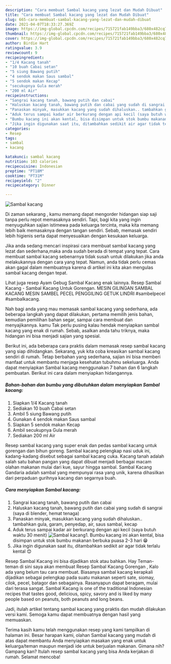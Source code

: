 ```yaml
---
description: "Cara membuat Sambal kacang yang lezat dan Mudah Dibuat"
title: "Cara membuat Sambal kacang yang lezat dan Mudah Dibuat"
slug: 665-cara-membuat-sambal-kacang-yang-lezat-dan-mudah-dibuat
date: 2021-04-07T18:33:27.369Z
image: https://img-global.cpcdn.com/recipes/715721fab149bba3/680x482cq70/sambal-kacang-foto-resep-utama.jpg
thumbnail: https://img-global.cpcdn.com/recipes/715721fab149bba3/680x482cq70/sambal-kacang-foto-resep-utama.jpg
cover: https://img-global.cpcdn.com/recipes/715721fab149bba3/680x482cq70/sambal-kacang-foto-resep-utama.jpg
author: Birdie Hart
ratingvalue: 3.9
reviewcount: 9
recipeingredient:
- "1/4 Kacang tanah"
- "10 buah Cabai setan"
- "5 siung Bawang putih"
- "4 sendok makan Saus sambal"
- "5 sendok makan Kecap"
- "secukupnya Gula merah"
- "200 ml Air"
recipeinstructions:
- "Sangrai kacang tanah, bawang putih dan cabai"
- "Haluskan kacang tanah, bawang putih dan cabai yang sudah di sangrai (saya di blender, hemat tenaga)"
- "Panaskan minyak, masukkan kacang yang sudah dihaluskan.. tambahkan gula, garam, penyedap, air, saus sambal, kecap"
- "Aduk terus sampai kadar air berkurang dengan api kecil (saya butuh waktu 30 menit)"
- "Bumbu kacang ini akan kental, bisa disimpan untuk stok bumbu makanan berbuka puasa 2-3 hari 😁"
- "Jika ingin digunakan saat itu, ditambahkan sedikit air agar tidak terlalu kental 😊"
categories:
- Resep
tags:
- sambal
- kacang

katakunci: sambal kacang 
nutrition: 103 calories
recipecuisine: Indonesian
preptime: "PT18M"
cooktime: "PT31M"
recipeyield: "2"
recipecategory: Dinner

---
```



![Sambal kacang](https://img-global.cpcdn.com/recipes/715721fab149bba3/680x482cq70/sambal-kacang-foto-resep-utama.jpg)

Di zaman  sekarang , kamu memang dapat mengorder hidangan siap saji tanpa perlu repot memasaknya sendiri. Tapi, bagi kita yang ingin menyuguhkan sajian istimewa pada keluarga tercinta, maka kita memang lebih baik memasaknya dengan tangan sendiri. Sebab, memasak sendiri lebih higienis serta dapat menyesuaikan dengan kesukaan keluarga.

Jika anda sedang mencari inspirasi cara membuat sambal kacang yang lezat dan sederhana,maka anda sudah berada di tempat yang tepat. Cara membuat sambal kacang  sebenarnya tidak susah untuk dilakukan jika anda melakukannya dengan cara yang tepat. Namun, anda tidak perlu cemas akan gagal dalam membuatnya 
karena di artikel ini kita akan mengulas sambal kacang dengan tepat.  

Lihat juga resep Ayam Gebug Sambal Kacang enak lainnya. Resep Sambal Kacang - Sambal Kacang Untuk Gorengan. MESIN GILINGAN SAMBAL KACANG MESIN SAMBEL PECEL PENGGILING GETUK LINDRI #sambelpecel #sambalkacang.

Nah bagi anda yang mau memasak sambal kacang yang sederhana, ada beberapa langkah yang dapat dilakukan, pertama memilih jenis bahan, kemudian pemilihan bahan segar, sampai cara membuat dan menyajikannya. kamu Tak perlu pusing kalau hendak menyiapkan sambal kacang yang enak di rumah. Sebab, asalkan anda  tahu triknya, maka hidangan ini bisa menjadi sajian yang spesial.

Berikut ini, ada beberapa cara praktis  dalam memasak resep sambal kacang yang siap dihidangkan. Sekarang, yuk kita coba kreasikan sambal kacang sendiri di rumah. Tetap berbahan yang sederhana, sajian ini bisa memberi manfaat untuk membantu menjaga kesehatan tubuhmu sekeluarga. Anda dapat menyiapkan Sambal kacang menggunakan 7 bahan dan 6 langkah pembuatan. Berikut ini cara dalam menyiapkan hidangannya.

<!--inarticleads1-->

##### Bahan-bahan dan bumbu yang dibutuhkan dalam menyiapkan Sambal kacang:

1. Siapkan 1/4 Kacang tanah
1. Sediakan 10 buah Cabai setan
1. Ambil 5 siung Bawang putih
1. Gunakan 4 sendok makan Saus sambal
1. Siapkan 5 sendok makan Kecap
1. Ambil secukupnya Gula merah
1. Sediakan 200 ml Air


Resep sambal kacang yang super enak dan pedas sambal kacang untuk gorengan dan bihun goreng. Sambal kacang pelengkap nasi uduk ini, kadang-kadang disebut sebagai sambal kacang cuka. Kacang tanah adalah salah satu bahan pangan yang dapat dibuat menjadi berbagai macam olahan makanan mulai dari kue, sayur hingga sambal. Sambal Kacang Gandaria adalah sambal yang mempunyai rasa yang unik, karena dihasilkan dari perpaduan gurihnya kacang dan segarnya buah. 

<!--inarticleads2-->

##### Cara menyiapkan Sambal kacang:

1. Sangrai kacang tanah, bawang putih dan cabai
1. Haluskan kacang tanah, bawang putih dan cabai yang sudah di sangrai (saya di blender, hemat tenaga)
1. Panaskan minyak, masukkan kacang yang sudah dihaluskan.. tambahkan gula, garam, penyedap, air, saus sambal, kecap
1. Aduk terus sampai kadar air berkurang dengan api kecil (saya butuh waktu 30 menit)
<img src="//assets-global.cpcdn.com/assets/icons/button_play-2c75c40dde080a61004c1f40b05d8f140eaff45d7e9e6481dc71c63d2e7c4909.png" alt="Sambal kacang">1. Bumbu kacang ini akan kental, bisa disimpan untuk stok bumbu makanan berbuka puasa 2-3 hari 😁
1. Jika ingin digunakan saat itu, ditambahkan sedikit air agar tidak terlalu kental 😊


Resep Sambal Kacang ini bisa dijadikan stok atau bahkan. Hay Teman-teman di sini saya akan membuat Resep Sambal Kacang Gorengan , Kalo ada yang belum tau cara membuat. Biasanya sambal kacang kerapkali dijadikan sebagai pelengkap pada suatu makanan seperti sate, siomay, cilok, pecel, batagor dan sebagainya. Rasanyapun dapat beragam, mulai dari terasa sangat. Sambal Kacang is one of the traditional Indonesian recipes that tastes good, delicious, spicy, savory and is liked by many people based on peanuts, both peanuts and long beans. 

Jadi, itulah artikel tentang  sambal kacang  yang praktis dan mudah dilakukan versi kami. Semoga kamu dapat membuatnya dengan hasil yang memuaskan. 

Terima kasih kamu telah menggunakan resep yang kami tampilkan di halaman ini. Besar harapan kami, olahan  Sambal kacang yang mudah di atas dapat membantu Anda menyiapkan masakan yang enak untuk keluarga/teman maupun menjadi ide untuk berjualan makanan. Gimana nih? Gampang kan? Itulah resep sambal kacang yang bisa Anda kerjakan di rumah. Selamat mencoba!

